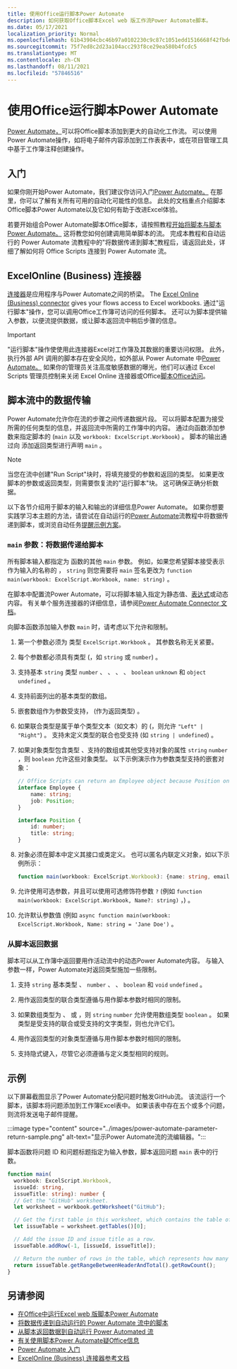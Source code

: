 ```yaml
---
title: 使用Office运行脚本Power Automate
description: 如何获取Office脚本Excel web 版工作流Power Automate脚本。
ms.date: 05/17/2021
localization_priority: Normal
ms.openlocfilehash: 61b43904cbc46b97a0102230c9c87c1051edd1516668f42fbded63c53c958de9
ms.sourcegitcommit: 75f7ed8c2d23a104acc293f8ce29ea580b4fcdc5
ms.translationtype: MT
ms.contentlocale: zh-CN
ms.lasthandoff: 08/11/2021
ms.locfileid: "57846516"
---
```

# <a name="run-office-scripts-with-power-automate"></a>使用Office运行脚本Power Automate

[Power Automate，](https://flow.microsoft.com)可以将Office脚本添加到更大的自动化工作流。 可以使用Power Automate操作，如将电子邮件内容添加到工作表表中，或在项目管理工具中基于工作簿注释创建操作。

## <a name="get-started"></a>入门

如果你刚开始Power Automate，我们建议你访问入门[Power Automate。](/power-automate/getting-started) 在那里，你可以了解有关所有可用的自动化可能性的信息。 此处的文档重点介绍脚本Office脚本Power Automate以及它如何有助于改进Excel体验。

若要开始组合Power Automate脚本Office脚本，请按照教程[开始将脚本与脚本Power Automate。](../tutorials/excel-power-automate-manual.md) 这将教您如何创建调用简单脚本的流。 完成本教程和自动运行的 Power Automate 流教程中的"将数据传递到脚本["](../tutorials/excel-power-automate-trigger.md)教程后，请返回此处，详细了解如何将 Office Scripts 连接到 Power Automate 流。

## <a name="excel-online-business-connector"></a>ExcelOnline (Business) 连接器

[连接器](/connectors/connectors)是应用程序与Power Automate之间的桥梁。 The [Excel Online (Business) connector](/connectors/excelonlinebusiness) gives your flows access to Excel workbooks. 通过"运行脚本"操作，您可以调用Office工作簿可访问的任何脚本。 还可以为脚本提供输入参数，以便流提供数据，或让脚本返回流中稍后步骤的信息。

> [!IMPORTANT]
> "运行脚本"操作使使用此连接器Excel对工作簿及其数据的重要访问权限。 此外，执行外部 API 调用的脚本存在安全风险，如外部从 Power Automate 中[Power Automate。](external-calls.md) 如果你的管理员关注高度敏感数据的曝光，他们可以通过 Excel Scripts 管理员控制来关闭 Excel Online 连接器或Office[脚本Office访问](/microsoft-365/admin/manage/manage-office-scripts-settings)。

## <a name="data-transfer-in-flows-for-scripts"></a>脚本流中的数据传输

Power Automate允许你在流的步骤之间传递数据片段。 可以将脚本配置为接受所需的任何类型的信息，并返回流中所需的工作簿中的内容。 通过向函数添加参数来指定脚本的 (`main` 以及 `workbook: ExcelScript.Workbook`) 。 脚本的输出通过向 添加返回类型进行声明 `main` 。

> [!NOTE]
> 当您在流中创建"Run Script"块时，将填充接受的参数和返回的类型。 如果更改脚本的参数或返回类型，则需要恢复流的"运行脚本"块。 这可确保正确分析数据。

以下各节介绍用于脚本的输入和输出的详细信息Power Automate。 如果你想要实践学习本主题的方法，请尝试在自动运行的[Power Automate](../tutorials/excel-power-automate-trigger.md)流教程中将数据传递到脚本，或浏览自动任务[提醒示例方案](../resources/scenarios/task-reminders.md)。

### <a name="main-parameters-pass-data-to-a-script"></a>`main` 参数：将数据传递给脚本

所有脚本输入都指定为 函数的其他 `main` 参数。 例如，如果您希望脚本接受表示作为输入的名称的 ， `string` 则您需要将 `main` 签名更改为 `function main(workbook: ExcelScript.Workbook, name: string)` 。

在脚本中配置流Power Automate，可以将脚本输入指定为静态值、[表达式](/power-automate/use-expressions-in-conditions)或动态内容。 有关单个服务连接器的详细信息，请参阅[Power Automate Connector 文档](/connectors/)。

向脚本函数添加输入参数 `main` 时，请考虑以下允许和限制。

1. 第一个参数必须为 类型 `ExcelScript.Workbook` 。 其参数名称无关紧要。

2. 每个参数都必须具有类型 (，如 `string` 或 `number`) 。

3. 支持基本 `string` 类型 `number` 、 、 、 、 `boolean` `unknown` 和 `object` `undefined` 。

4. 支持前面列出的基本类型的数组。

5. 嵌套数组作为参数受支持， (作为返回类型) 。

6. 如果联合类型是属于单个类型文本（如文本）的 (，则允许 `"Left" | "Right"`) 。 支持未定义类型的联合也受支持 (如 `string | undefined`) 。

7. 如果对象类型包含类型 、支持的数组或其他受支持对象的属性 `string` `number` ，则 `boolean` 允许这些对象类型。 以下示例演示作为参数类型支持的嵌套对象：

    ```TypeScript
    // Office Scripts can return an Employee object because Position only contains strings and numbers.
    interface Employee {
        name: string;
        job: Position;
    }

    interface Position {
        id: number;
        title: string;
    }
    ```

8. 对象必须在脚本中定义其接口或类定义。 也可以匿名内联定义对象，如以下示例所示：

    ```TypeScript
    function main(workbook: ExcelScript.Workbook): {name: string, email: string}
    ```

9. 允许使用可选参数，并且可以使用可选修饰符参数 `?` (例如 `function main(workbook: ExcelScript.Workbook, Name?: string)` ，) 。

10. 允许默认参数值 (例如 `async function main(workbook: ExcelScript.Workbook, Name: string = 'Jane Doe')` 。

### <a name="return-data-from-a-script"></a>从脚本返回数据

脚本可以从工作簿中返回要用作活动流中的动态Power Automate内容。 与输入参数一样，Power Automate对返回类型施加一些限制。

1. 支持 `string` 基本类型 、 `number` 、 、 `boolean` 和 `void` `undefined` 。

2. 用作返回类型的联合类型遵循与用作脚本参数时相同的限制。

3. 如果数组类型为 、 或 ，则 `string` `number` 允许使用数组类型 `boolean` 。 如果类型是受支持的联合或受支持的文字类型，则也允许它们。

4. 用作返回类型的对象类型遵循与用作脚本参数时相同的限制。

5. 支持隐式键入，尽管它必须遵循与定义类型相同的规则。

## <a name="example"></a>示例

以下屏幕截图显示了Power Automate分配问题时触发GitHub流。 [](https://github.com/) 该流运行一个脚本，该脚本将问题添加到工作簿Excel表中。 如果该表中存在五个或多个问题，则流将发送电子邮件提醒。

:::image type="content" source="../images/power-automate-parameter-return-sample.png" alt-text="显示Power Automate流的流编辑器。":::

脚本函数将问题 ID 和问题标题指定为输入参数，脚本返回问题 `main` 表中的行数。

```TypeScript
function main(
  workbook: ExcelScript.Workbook,
  issueId: string,
  issueTitle: string): number {
  // Get the "GitHub" worksheet.
  let worksheet = workbook.getWorksheet("GitHub");

  // Get the first table in this worksheet, which contains the table of GitHub issues.
  let issueTable = worksheet.getTables()[0];

  // Add the issue ID and issue title as a row.
  issueTable.addRow(-1, [issueId, issueTitle]);

  // Return the number of rows in the table, which represents how many issues are assigned to this user.
  return issueTable.getRangeBetweenHeaderAndTotal().getRowCount();
}
```

## <a name="see-also"></a>另请参阅

- [在Office中运行Excel web 版脚本Power Automate](../tutorials/excel-power-automate-manual.md)
- [将数据传递到自动运行的 Power Automate 流中的脚本](../tutorials/excel-power-automate-trigger.md)
- [从脚本返回数据到自动运行 Power Automated 流](../tutorials/excel-power-automate-returns.md)
- [有关使用脚本Power Automate疑Office信息](../testing/power-automate-troubleshooting.md)
- [Power Automate 入门](/power-automate/getting-started)
- [ExcelOnline (Business) 连接器参考文档](/connectors/excelonlinebusiness/)
